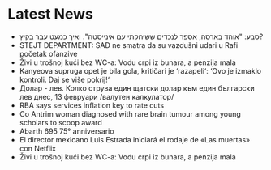 # Latest News
-  סבע: "אוהד בארסה, אספר לנכדים ששיחקתי עם אינייסטה". ואיך כמעט עבר בקיץ?
-  STEJT DEPARTMENT: SAD ne smatra da su vazdušni udari u Rafi početak ofanzive
-  Živi u trošnoj kući bez WC-a: Vodu crpi iz bunara, a penzija mala
-  Kanyeova supruga opet je bila gola, kritičari je ‘razapeli‘: ‘Ovo je izmaklo kontroli. Daj se više pokrij!‘
-  Долар - лев. Колко струва един щатски долар към един български лев днес, 13 февруари /валутен калкулатор/
-  RBA says services inflation key to rate cuts
-  Co Antrim woman diagnosed with rare brain tumour among young scholars to scoop award
-  Abarth 695 75° anniversario
-  El director mexicano Luis Estrada iniciará el rodaje de «Las muertas» con Netflix
-  Živi u trošnoj kući bez WC-a: Vodu crpi iz bunara, a penzija mala
